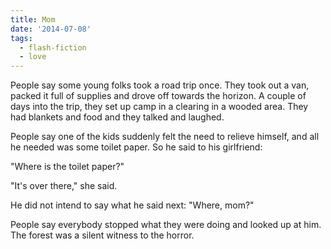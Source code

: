 ```yaml
---
title: Mom
date: '2014-07-08'
tags:
  - flash-fiction
  - love
---
```


People say some young folks took a road trip once. They took out a van, packed
it full of supplies and drove off towards the horizon. A couple of days into the
trip, they set up camp in a clearing in a wooded area. They had blankets and
food and they talked and laughed.

<!-- truncate -->

People say one of the kids suddenly felt the need to relieve himself, and all he
needed was some toilet paper. So he said to his girlfriend:

"Where is the toilet paper?"

"It's over there," she said.

He did not intend to say what he said next: "Where, mom?"

People say everybody stopped what they were doing and looked up at him. The
forest was a silent witness to the horror.
